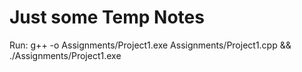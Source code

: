 # Just some Temp Notes

Run:
g++ -o Assignments/Project1.exe Assignments/Project1.cpp && ./Assignments/Project1.exe
